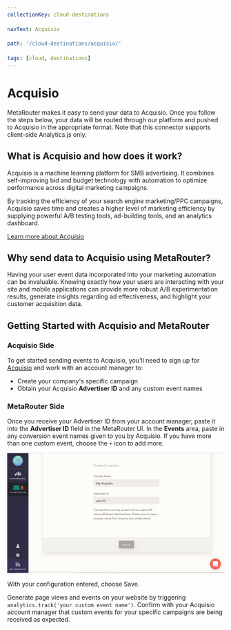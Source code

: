```yaml
---
collectionKey: cloud-destinations

navText: Acquisio

path: '/cloud-destinations/acquisio/'

tags: [cloud, destinations]
---
```


# Acquisio

MetaRouter makes it easy to send your data to Acquisio. Once you follow the steps below, your data will be routed through our platform and pushed to Acquisio in the appropriate format. Note that this connector supports client-side Analytics.js only.

## What is Acquisio and how does it work?

Acquisio is a machine learning platform for SMB advertising. It combines self-improving bid and budget technology with automation to optimize performance across digital marketing campaigns.

By tracking the efficiency of your search engine marketing/PPC campaigns, Acquisio saves time and creates a higher level of marketing efficiency by supplying powerful A/B testing tools, ad-building tools, and an analytics dashboard.

[Learn more about Acquisio](https://www.acquisio.com/)

## Why send data to Acquisio using MetaRouter?

Having your user event data incorporated into your marketing automation can be invaluable. Knowing exactly how your users are interacting with your site and mobile applications can provide more robust A/B experimentation results, generate insights regarding ad effectiveness, and highlight your customer acquisition data.

## Getting Started with Acquisio and MetaRouter

### Acquisio Side

To get started sending events to Acquisio, you'll need to sign up for [Acquisio](http://www.acquisio.com/) and work with an account manager to:

- Create your company's specific campaign
- Obtain your Acquisio **Advertiser ID** and any custom event names

### MetaRouter Side

Once you receive your Advertiser ID from your account manager, paste it into the **Advertiser ID** field in the MetaRouter UI. In the **Events** area, paste in any conversion event names given to you by Acquisio. If you have more than one custom event, choose the `+` icon to add more.

![acquisio1](/images/acquisio1v2.png)

With your configuration entered, choose Save.

Generate page views and events on your website by triggering `analytics.track('your custom event name')`. Confirm with your Acquisio account manager that custom events for your specific campaigns are being received as expected.
